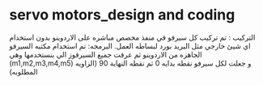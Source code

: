 # servo motors_design and coding 
التركيب : تم تركيب كل سيرفو في منفذ مخصص مباشره على الاردوينو بدون استخدام اي شيئ خارجي مثل البريد بورد لبساطه العمل.
البرمجه: تم استخدام مكتبه السيرفو الجاهزه من الاردوينو ثم عرفت جميع السيرفوز الي بنستخدمها وهي 
(m1,m2,m3,m4,m5) 
و جعلت لكل سيرفو نقطه بدايه 0 ثم نقطه النهاية 90 (الزاويه المطلوبه)
